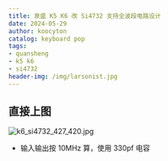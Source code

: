 ```yaml
---
title: 泉盛 K5 K6 改 Si4732 支持全波段电路设计
date: 2024-05-29
author: koocyton
catalog: keyboard pop
tags:
- quansheng
- k5 k6
- si4732
header-img: /img/larsonist.jpg
---
```


## 直接上图

![k6_si4732_427_420.jpg](k6_si4732_427_420.jpg)

- 输入输出按 10MHz 算，使用 330pf 电容
